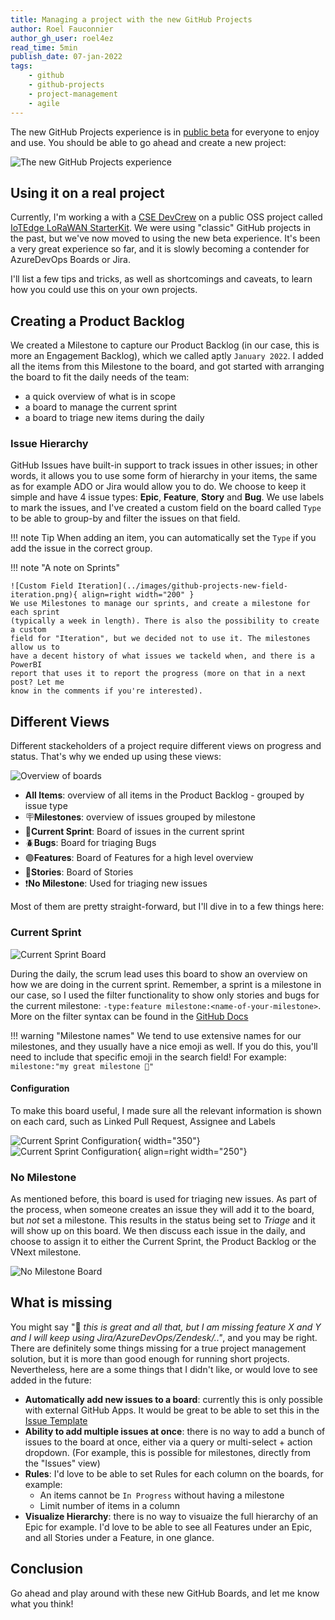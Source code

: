 ```yaml
---
title: Managing a project with the new GitHub Projects
author: Roel Fauconnier
author_gh_user: roel4ez
read_time: 5min
publish_date: 07-jan-2022
tags:
    - github
    - github-projects
    - project-management
    - agile
---
```


The new GitHub Projects experience is in [public beta](https://docs.github.com/en/issues/trying-out-the-new-projects-experience)
for everyone to enjoy and use. You should be able to go ahead and create a new
project:

![The new GitHub Projects experience](../images/github-projects-new.png)

## Using it on a real project

Currently, I'm working a with a [CSE DevCrew](https://devblogs.microsoft.com/cse/)
on a public OSS project called [IoTEdge LoRaWAN StarterKit](https://github.com/Azure/iotedge-lorawan-starterkit).
We were using "classic" GitHub projects in the past, but we've now moved to using
the new beta experience. It's been a very great experience so far, and it is slowly
becoming a contender for AzureDevOps Boards or Jira.

I'll list a few tips and tricks, as well as shortcomings and caveats, to learn
how you could use this on your own projects.

## Creating a Product Backlog

We created a Milestone to capture our Product Backlog (in our case, this is more
an Engagement Backlog), which we called aptly `January 2022`. I added all the
items from this Milestone to the board, and got started with arranging the board
to fit the daily needs of the team:

- a quick overview of what is in scope
- a board to manage the current sprint
- a board to triage new items during the daily

### Issue Hierarchy

GitHub Issues have built-in support to track issues in other issues; in other words,
it allows you to use some form of hierarchy in your items, the same as for example
ADO or Jira would allow you to do. We choose to keep it simple and have 4 issue types:
**Epic**, **Feature**, **Story** and **Bug**. We use labels to mark the issues,
and I've created a custom field on the board called `Type` to be able to group-by
and filter the issues on that field.

!!! note Tip
    When adding an item, you can automatically set the `Type` if you add the issue
    in the correct group.

!!! note "A note on Sprints"

    ![Custom Field Iteration](../images/github-projects-new-field-iteration.png){ align=right width="200" }
    We use Milestones to manage our sprints, and create a milestone for each sprint
    (typically a week in length). There is also the possibility to create a custom
    field for "Iteration", but we decided not to use it. The milestones allow us to
    have a decent history of what issues we tackeld when, and there is a PowerBI
    report that uses it to report the progress (more on that in a next post? Let me
    know in the comments if you're interested).

## Different Views

Different stackeholders of a project require different views on progress and
status. That's why we ended up using these views:

![Overview of boards](../images/github-projects-overview.png)

- **All Items**: overview of all items in the Product Backlog - grouped by issue type
- 🪧**Milestones**: overview of issues grouped by milestone
- 🏃**Current Sprint**: Board of issues in the current sprint
- 🪲**Bugs**: Board for triaging Bugs
- 🟣**Features**: Board of Features for a high level overview
- 📖**Stories**: Board of Stories
- ❗**No Milestone**: Used for triaging new issues

Most of them are pretty straight-forward, but I'll dive in to a few things here:

### Current Sprint

![Current Sprint Board](../images/github-projects-sprint.png)

During the daily, the scrum lead uses this board to show an overview on how we are
doing in the current sprint. Remember, a sprint is a milestone in our case, so
I used the filter functionality to show only stories and bugs for the current
milestone: `-type:feature milestone:<name-of-your-milestone>`. More on the filter
syntax can be found in the [GitHub Docs](https://docs.github.com/en/search-github/searching-on-github/searching-issues-and-pull-requests)

!!! warning "Milestone names"
    We tend to use extensive names for our milestones, and they usually have a
    nice emoji as well. If you do this, you'll need to include that specific emoji
    in the search field! For example: `milestone:"my great milestone 🙈"`

#### Configuration

To make this board useful, I made sure all the relevant information is shown on
each card, such as Linked Pull Request, Assignee and Labels

![Current Sprint Configuration](../images/github-projects-sprint-config.png){ width="350"}
![Current Sprint Configuration](../images/github-projects-sprint-pr.png){ align=right width="250"}

### No Milestone

As mentioned before, this board is used for triaging new issues. As part of the
process, when someone creates an issue they will add it to the board, but *not*
set a milestone. This results in the status being set to *Triage* and it will
show up on this board. We then discuss each issue in the daily, and choose to
assign it to either the Current Sprint, the Product Backlog or the VNext milestone.

![No Milestone Board](../images/github-projects-triage.png)

## What is missing

You might say "🤔 *this is great and all that, but I am missing feature X and Y and 
I will keep using Jira/AzureDevOps/Zendesk/.."*, and you may be right. There are
definitely some things missing for a true project management solution,
but it is more than good enough for running short projects. Nevertheless, here
are a some things that I didn't like, or would love to see added in the future:

- **Automatically add new issues to a board**: currently this is only possible with
external GitHub Apps. It would be great to be able to set this in the [Issue Template](https://docs.github.com/en/communities/using-templates-to-encourage-useful-issues-and-pull-requests)
- **Ability to add multiple issues at once**: there is no way to add a bunch of
issues to the board at once, either via a query or multi-select + action dropdown.
(For example, this is possible for milestones, directly from the "Issues" view)
- **Rules**: I'd love to be able to set Rules for each column on the boards, for example:
    - An items cannot be `In Progress` without having a milestone
    - Limit number of items in a column
- **Visualize Hierarchy**: there is no way to visuaize the full hierarchy of an
Epic for example. I'd love to be able to see all Features under an Epic, and all
Stories under a Feature, in one glance.

## Conclusion

Go ahead and play around with these new GitHub Boards, and let me know what you
think!